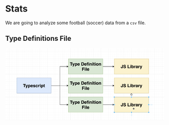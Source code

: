 # Stats

We are going to analyze some football (soccer) data from a `csv` file.

## Type Definitions File

![Type Definitions](type-definitions.png)
